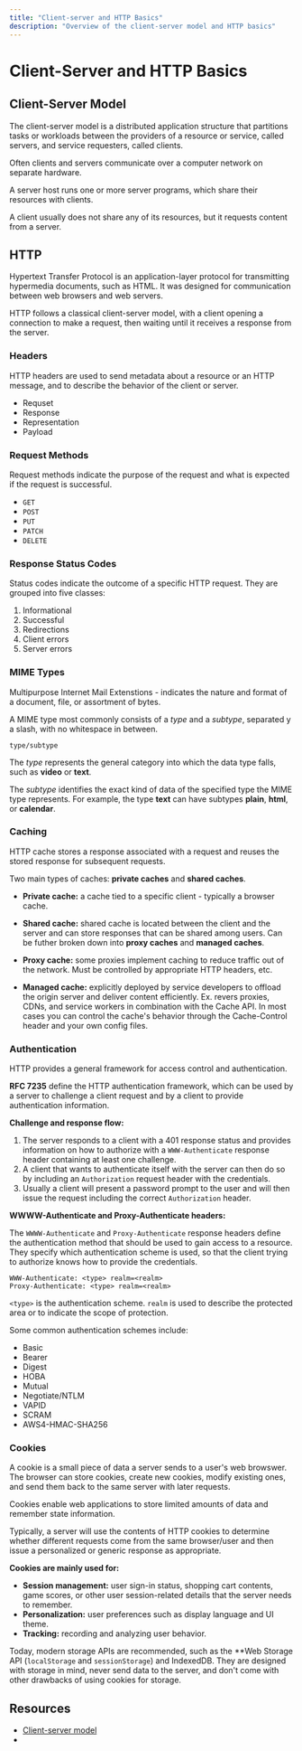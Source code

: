 ```yaml
---
title: "Client-server and HTTP Basics"
description: "Overview of the client-server model and HTTP basics"
---
```


# Client-Server and HTTP Basics

## Client-Server Model

The client-server model is a distributed application structure that partitions tasks or workloads between the providers of a resource or service, called servers, and service requesters, called clients.

Often clients and servers communicate over a computer network on separate hardware.

A server host runs one or more server programs, which share their resources with clients.

A client usually does not share any of its resources, but it requests content from a server.

## HTTP

Hypertext Transfer Protocol is an application-layer protocol for transmitting hypermedia documents, such as HTML. It was designed for communication between web browsers and web servers.

HTTP follows a classical client-server model, with a client opening a connection to make a request, then waiting until it receives a response from the server.

### Headers

HTTP headers are used to send metadata about a resource or an HTTP message, and to describe the behavior of the client or server.

- Requset
- Response
- Representation
- Payload

### Request Methods

Request methods indicate the purpose of the request and what is expected if the request is successful.

- `GET`
- `POST`
- `PUT`
- `PATCH`
- `DELETE`

### Response Status Codes

Status codes indicate the outcome of a specific HTTP request. They are grouped into five classes:

1. Informational
2. Successful
3. Redirections
4. Client errors
5. Server errors

### MIME Types

Multipurpose Internet Mail Extenstions - indicates the nature and format of a document, file, or assortment of bytes.

A MIME type most commonly consists of a *type* and a *subtype*, separated y a slash, with no whitespace in between.

```
type/subtype
```

The *type* represents the general category into which the data type falls, such as **video** or **text**.

The *subtype* identifies the exact kind of data of the specified type the MIME type represents. For example, the type **text** can have subtypes **plain**, **html**, or **calendar**.

### Caching

HTTP cache stores a response associated with a request and reuses the stored response for subsequent requests.

Two main types of caches: **private caches** and **shared caches**.

- **Private cache:** a cache tied to a specific client - typically a browser cache.
- **Shared cache:** shared cache is located between the client and the server and can store responses that can be shared among users. Can be futher broken down into **proxy caches** and **managed caches**.

- **Proxy cache:** some proxies implement caching to reduce traffic out of the network. Must be controlled by appropriate HTTP headers, etc.
- **Managed cache:** explicitly deployed by service developers to offload the origin server and deliver content efficiently. Ex. revers proxies, CDNs, and service workers in combination with the Cache API. In most cases you can control the cache's behavior through the Cache-Control header and your own config files.

### Authentication

HTTP provides a general framework for access control and authentication.

**RFC 7235** define the HTTP authentication framework, which can be used by a server to challenge a client request and by a client to provide authentication information.

**Challenge and response flow:**

1. The server responds to a client with a 401 response status and provides information on how to authorize with a `WWW-Authenticate` response header containing at least one challenge.
2. A client that wants to authenticate itself with the server can then do so by including an `Authorization` request header with the credentials.
3. Usually a client will present a password prompt to the user and will then issue the request including the correct `Authorization` header.

**WWWW-Authenticate and Proxy-Authenticate headers:**

The `WWWW-Authenticate` and `Proxy-Authenticate` response headers define the authentication method that should be used to gain access to a resource. They specify which authentication scheme is used, so that the client trying to authorize knows how to provide the credentials.

```http
WWW-Authenticate: <type> realm=<realm>
Proxy-Authenticate: <type> realm=<realm>
```

`<type>` is the authentication scheme. `realm` is used to describe the protected area or to indicate the scope of protection.

Some common authentication schemes include:

- Basic
- Bearer
- Digest
- HOBA
- Mutual
- Negotiate/NTLM
- VAPID
- SCRAM
- AWS4-HMAC-SHA256

### Cookies

A cookie is a small piece of data a server sends to a user's web browswer. The browser can store cookies, create new cookies, modify existing ones, and send them back to the same server with later requests.

Cookies enable web applications to store limited amounts of data and remember state information.

Typically, a server will use the contents of HTTP cookies to determine whether different requests come from the same browser/user and then issue a personalized or generic response as appropriate.

**Cookies are mainly used for:**

- **Session management:** user sign-in status, shopping cart contents, game scores, or other user session-related details that the server needs to remember.
- **Personalization:** user preferences such as display language and UI theme.
- **Tracking:** recording and analyzing user behavior.

Today, modern storage APIs are recommended, such as the **Web Storage API (`localStorage` and `sessionStorage`) and IndexedDB. They are designed with storage in mind, never send data to the server, and don't come with other drawbacks of using cookies for storage.



## Resources

- [Client-server model](https://en.wikipedia.org/wiki/Client%E2%80%93server_model)
- 